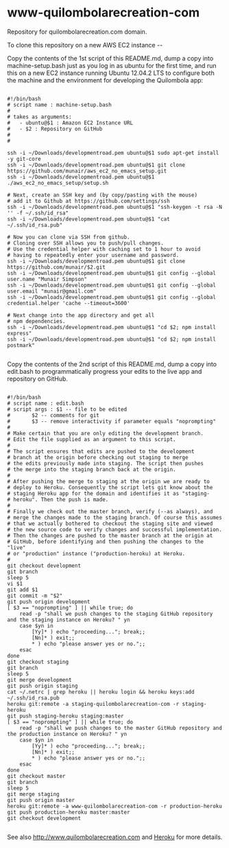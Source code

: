 www-quilombolarecreation-com
=====================

Repository for quilombolarecreation.com domain.

To clone this repository on a new AWS EC2 instance --

Copy the contents of the 1st script of this README.md, dump a copy into machine-setup.bash just as you log in as ubuntu for the first time,
and run this on a new EC2 instance running Ubuntu 12.04.2 LTS to configure both the machine and the environment for 
developing the Quilombola app:

```

#!/bin/bash 
# script name : machine-setup.bash
#
# takes as arguments:
#   - ubuntu@$1 : Amazon EC2 Instance URL
#   - $2 : Repository on GitHub
#
#

ssh -i ~/Downloads/developmentroad.pem ubuntu@$1 sudo apt-get install -y git-core
ssh -i ~/Downloads/developmentroad.pem ubuntu@$1 git clone https://github.com/munair/aws_ec2_no_emacs_setup.git
ssh -i ~/Downloads/developmentroad.pem ubuntu@$1 ./aws_ec2_no_emacs_setup/setup.sh   

# Next, create an SSH key and (by copy/pasting with the mouse)
# add it to Github at https://github.com/settings/ssh
ssh -i ~/Downloads/developmentroad.pem ubuntu@$1 "ssh-keygen -t rsa -N '' -f ~/.ssh/id_rsa"
ssh -i ~/Downloads/developmentroad.pem ubuntu@$1 "cat ~/.ssh/id_rsa.pub"

# Now you can clone via SSH from github.
# Cloning over SSH allows you to push/pull changes.
# Use the credential helper with caching set to 1 hour to avoid
# having to repeatedly enter your username and password.
ssh -i ~/Downloads/developmentroad.pem ubuntu@$1 git clone https://github.com/munair/$2.git
ssh -i ~/Downloads/developmentroad.pem ubuntu@$1 git config --global user.name "Munair Simpson"
ssh -i ~/Downloads/developmentroad.pem ubuntu@$1 git config --global user.email "munair@gmail.com"
ssh -i ~/Downloads/developmentroad.pem ubuntu@$1 git config --global credential.helper 'cache --timeout=3600'

# Next change into the app directory and get all
# npm dependencies.
ssh -i ~/Downloads/developmentroad.pem ubuntu@$1 "cd $2; npm install express"
ssh -i ~/Downloads/developmentroad.pem ubuntu@$1 "cd $2; npm install postmark"


```

Copy the contents of the 2nd script of this README.md, dump a copy into edit.bash to programmatically progress your edits to the live app
and repository on GitHub.

```

#!/bin/bash
# script name : edit.bash
# script args : $1 -- file to be edited
#       $2 -- comments for git
#       $3 -- remove interactivity if parameter equals "noprompting"
#
# Make certain that you are only editing the development branch.
# Edit the file supplied as an argument to this script.
#
# The script ensures that edits are pushed to the development 
# branch at the origin before checking out staging to merge
# the edits previously made into staging. The script then pushes
# the merge into the staging branch back at the origin.
#
# After pushing the merge to staging at the origin we are ready to
# deploy to Heroku. Consequently the script lets git know about the
# staging Heroku app for the domain and identifies it as "staging-
# heroku". Then the push is made.
#
# Finally we check out the master branch, verify (--as always), and 
# merge the changes made to the staging branch. Of course this assumes
# that we actually bothered to checkout the staging site and viewed
# the new source code to verify changes and successful implementation.
# Then the changes are pushed to the master branch at the origin at
# GitHub, before identifying and then pushing the changes to the "live"
# or "production" instance ("production-heroku) at Heroku.
# 
git checkout development
git branch
sleep 5
vi $1
git add $1
git commit -m "$2"
git push origin development
[ $3 == "noprompting" ] || while true; do
    read -p "shall we push changes to the staging GitHub repository and the staging instance on Heroku? " yn
    case $yn in
        [Yy]* ) echo "proceeding..."; break;;
        [Nn]* ) exit;;
        * ) echo "please answer yes or no.";;
    esac
done
git checkout staging
git branch
sleep 5
git merge development
git push origin staging
cat ~/.netrc | grep heroku || heroku login && heroku keys:add ~/.ssh/id_rsa.pub
heroku git:remote -a staging-quilombolarecreation-com -r staging-heroku
git push staging-heroku staging:master
[ $3 == "noprompting" ] || while true; do
    read -p "shall we push changes to the master GitHub repository and the production instance on Heroku? " yn
    case $yn in
        [Yy]* ) echo "proceeding..."; break;;
        [Nn]* ) exit;;
        * ) echo "please answer yes or no.";;
    esac
done
git checkout master
git branch
sleep 5
git merge staging
git push origin master
heroku git:remote -a www-quilombolarecreation-com -r production-heroku
git push production-heroku master:master
git checkout development


```

See also http://www.quilombolarecreation.com and [Heroku](https://www.heroku.com) for more details.

